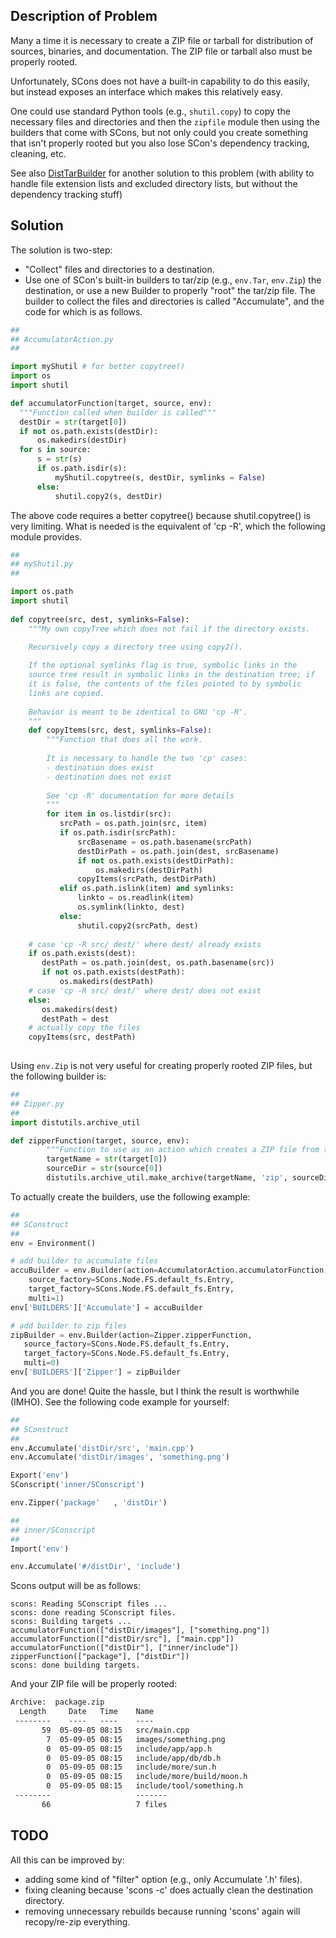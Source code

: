 ## Description of Problem

Many a time it is necessary to create a ZIP file or tarball for distribution of sources, binaries, and documentation.  The ZIP file or tarball also must be properly rooted. 

Unfortunately, SCons does not have a built-in capability to do this easily, but instead exposes an interface which makes this relatively easy. 

One could use standard Python tools (e.g., `shutil.copy`) to copy the necessary files and directories and then the `zipfile` module then using the builders that come with SCons, but not only could you create something that isn't properly rooted but you also lose SCon's dependency tracking, cleaning, etc. 

See also [DistTarBuilder](DistTarBuilder) for another solution to this problem (with ability to handle file extension lists and excluded directory lists, but without the dependency tracking stuff) 


## Solution

The solution is two-step: 

* "Collect" files and directories to a destination. 
* Use one of SCon's built-in builders to tar/zip (e.g., `env.Tar`, `env.Zip`) the destination, or use a new Builder to properly "root" the tar/zip file. 
The builder to collect the files and directories is called "Accumulate", and the code for which is as follows. 


```python
##
## AccumulatorAction.py
##

import myShutil # for better copytree()
import os
import shutil

def accumulatorFunction(target, source, env):
  """Function called when builder is called"""
  destDir = str(target[0])
  if not os.path.exists(destDir):
      os.makedirs(destDir)
  for s in source:
      s = str(s)
      if os.path.isdir(s):
          myShutil.copytree(s, destDir, symlinks = False)
      else:
          shutil.copy2(s, destDir) 
```
The above code requires a better copytree() because shutil.copytree() is very limiting.  What is needed is the equivalent of 'cp -R', which the following module provides. 


```python
##
## myShutil.py
##

import os.path
import shutil
    
def copytree(src, dest, symlinks=False):
    """My own copyTree which does not fail if the directory exists.
    
    Recursively copy a directory tree using copy2().

    If the optional symlinks flag is true, symbolic links in the
    source tree result in symbolic links in the destination tree; if
    it is false, the contents of the files pointed to by symbolic
    links are copied.
    
    Behavior is meant to be identical to GNU 'cp -R'.    
    """
    def copyItems(src, dest, symlinks=False):
        """Function that does all the work.
        
        It is necessary to handle the two 'cp' cases:
        - destination does exist
        - destination does not exist
        
        See 'cp -R' documentation for more details
        """
        for item in os.listdir(src):
           srcPath = os.path.join(src, item)
           if os.path.isdir(srcPath):
               srcBasename = os.path.basename(srcPath)
               destDirPath = os.path.join(dest, srcBasename)
               if not os.path.exists(destDirPath):
                   os.makedirs(destDirPath)
               copyItems(srcPath, destDirPath)
           elif os.path.islink(item) and symlinks:
               linkto = os.readlink(item)
               os.symlink(linkto, dest)
           else:
               shutil.copy2(srcPath, dest)
               
    # case 'cp -R src/ dest/' where dest/ already exists
    if os.path.exists(dest):
       destPath = os.path.join(dest, os.path.basename(src))
       if not os.path.exists(destPath):
           os.makedirs(destPath)
    # case 'cp -R src/ dest/' where dest/ does not exist
    else:
       os.makedirs(dest)
       destPath = dest
    # actually copy the files
    copyItems(src, destPath)  
       
```
Using `env.Zip` is not very useful for creating properly rooted ZIP files, but the following builder is: 


```python
##
## Zipper.py
##
import distutils.archive_util 

def zipperFunction(target, source, env):
        """Function to use as an action which creates a ZIP file from the arguments"""
        targetName = str(target[0])
        sourceDir = str(source[0])
        distutils.archive_util.make_archive(targetName, 'zip', sourceDir)

```
To actually create the builders, use the following example: 


```python
##
## SConstruct
##
env = Environment()

# add builder to accumulate files
accuBuilder = env.Builder(action=AccumulatorAction.accumulatorFunction,
    source_factory=SCons.Node.FS.default_fs.Entry,
    target_factory=SCons.Node.FS.default_fs.Entry,
    multi=1)
env['BUILDERS']['Accumulate'] = accuBuilder

# add builder to zip files
zipBuilder = env.Builder(action=Zipper.zipperFunction,
   source_factory=SCons.Node.FS.default_fs.Entry,
   target_factory=SCons.Node.FS.default_fs.Entry,
   multi=0)
env['BUILDERS']['Zipper'] = zipBuilder
```
And you are done!  Quite the hassle, but I think the result is worthwhile (IMHO).  See the following code example for yourself: 


```python
##
## SConstruct
##
env.Accumulate('distDir/src', 'main.cpp')
env.Accumulate('distDir/images', 'something.png')

Export('env')
SConscript('inner/SConscript')

env.Zipper('package'   , 'distDir')
```

```python
##
## inner/SConscript
##
Import('env')

env.Accumulate('#/distDir', 'include')
```
Scons output will be as follows: 


```console
scons: Reading SConscript files ...
scons: done reading SConscript files.
scons: Building targets ...
accumulatorFunction(["distDir/images"], ["something.png"])
accumulatorFunction(["distDir/src"], ["main.cpp"])
accumulatorFunction(["distDir"], ["inner/include"])
zipperFunction(["package"], ["distDir"])
scons: done building targets.
```
And your ZIP file will be properly rooted: 


```txt
Archive:  package.zip
  Length     Date   Time    Name
 --------    ----   ----    ----
       59  05-09-05 08:15   src/main.cpp
        7  05-09-05 08:15   images/something.png
        0  05-09-05 08:15   include/app/app.h
        0  05-09-05 08:15   include/app/db/db.h
        0  05-09-05 08:15   include/more/sun.h
        0  05-09-05 08:15   include/more/build/moon.h
        0  05-09-05 08:15   include/tool/something.h
 --------                   -------
       66                   7 files
```

## TODO

All this can be improved by: 

* adding some kind of "filter" option (e.g., only Accumulate '.h' files). 
* fixing cleaning because 'scons -c' does actually clean the destination directory. 
* removing unnecessary rebuilds because running 'scons' again will recopy/re-zip everything. 